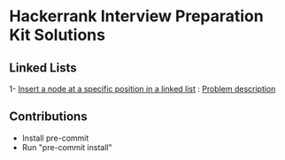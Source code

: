 # Hackerrank Interview Preparation Kit Solutions

## Linked Lists
1- [Insert a node at a specific position in a linked list](linked_lists/01_insert_node_at_specific_position.py) : [Problem description](https://www.hackerrank.com/challenges/insert-a-node-at-a-specific-position-in-a-linked-list/problem?isFullScreen=true&h_l=interview&playlist_slugs%5B%5D=interview-preparation-kit&playlist_slugs%5B%5D=linked-lists)


## Contributions
- Install pre-commit
- Run "pre-commit install"
